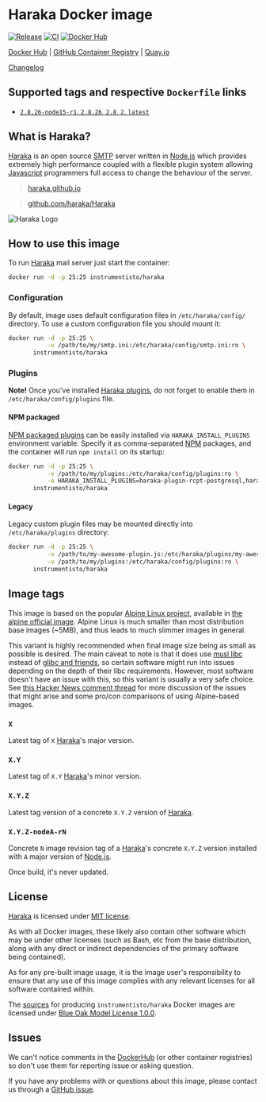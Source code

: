 Haraka Docker image
===================

[![Release](https://img.shields.io/github/v/release/instrumentisto/haraka-docker-image "Release")](https://github.com/instrumentisto/haraka-docker-image/releases)
[![CI](https://github.com/instrumentisto/haraka-docker-image/workflows/CI/badge.svg?branch=master "CI")](https://github.com/instrumentisto/haraka-docker-image/actions?query=workflow%3ACI+branch%3Amaster)
[![Docker Hub](https://img.shields.io/docker/pulls/instrumentisto/haraka?label=Docker%20Hub%20pulls "Docker Hub pulls")](https://hub.docker.com/r/instrumentisto/haraka)

[Docker Hub](https://hub.docker.com/r/instrumentisto/haraka)
| [GitHub Container Registry](https://github.com/orgs/instrumentisto/packages/container/package/haraka)
| [Quay.io](https://quay.io/repository/instrumentisto/haraka)

[Changelog](https://github.com/instrumentisto/haraka-docker-image/blob/master/CHANGELOG.md)




## Supported tags and respective `Dockerfile` links

- [`2.8.26-node15-r1`, `2.8.26`, `2.8`, `2`, `latest`][d1]




## What is Haraka?

[Haraka] is an open source [SMTP] server written in [Node.js] which provides extremely high performance coupled with a flexible plugin system allowing [Javascript] programmers full access to change the behaviour of the server.

> [haraka.github.io][Haraka]

> [github.com/haraka/Haraka](https://github.com/haraka/Haraka)

![Haraka Logo](https://haraka.github.io/logo-dark.svg "Haraka Logo") 




## How to use this image

To run [Haraka] mail server just start the container:
```bash
docker run -d -p 25:25 instrumentisto/haraka
```


### Configuration

By default, image uses default configuration files in `/etc/haraka/config/` directory. To use a custom configuration file you should mount it:
```bash
docker run -d -p 25:25 \
           -v /path/to/my/smtp.ini:/etc/haraka/config/smtp.ini:ro \
       instrumentisto/haraka
```


### Plugins

__Note!__ Once you've installed [Haraka plugins][1], do not forget to enable them in `/etc/haraka/config/plugins` file.

#### NPM packaged

[NPM packaged plugins][2] can be easily installed via `HARAKA_INSTALL_PLUGINS` environment variable. Specify it as comma-separated [NPM] packages, and the container will run `npm install` on its startup:
```bash
docker run -d -p 25:25 \
           -v /path/to/my/plugins:/etc/haraka/config/plugins:ro \
           -e HARAKA_INSTALL_PLUGINS=haraka-plugin-rcpt-postgresql,haraka-plugin-auth-enc-file@1.0 \
       instrumentisto/haraka
```

#### Legacy

Legacy custom plugin files may be mounted directly into `/etc/haraka/plugins` directory:
```bash
docker run -d -p 25:25 \
           -v /path/to/my-awesome-plugin.js:/etc/haraka/plugins/my-awesome-plugin.js:ro \
           -v /path/to/my/plugins:/etc/haraka/config/plugins:ro \
       instrumentisto/haraka
```




## Image tags

This image is based on the popular [Alpine Linux project][11], available in [the alpine official image][12]. Alpine Linux is much smaller than most distribution base images (~5MB), and thus leads to much slimmer images in general.

This variant is highly recommended when final image size being as small as possible is desired. The main caveat to note is that it does use [musl libc][13] instead of [glibc and friends][14], so certain software might run into issues depending on the depth of their libc requirements. However, most software doesn't have an issue with this, so this variant is usually a very safe choice. See [this Hacker News comment thread][15] for more discussion of the issues that might arise and some pro/con comparisons of using Alpine-based images.


### `X`

Latest tag of `X` [Haraka]'s major version.


### `X.Y`

Latest tag of `X.Y` [Haraka]'s minor version.


### `X.Y.Z`

Latest tag version of a concrete `X.Y.Z` version of [Haraka].


### `X.Y.Z-nodeA-rN`

Concrete `N` image revision tag of a [Haraka]'s concrete `X.Y.Z` version installed with `A` major version of [Node.js].

Once build, it's never updated.




## License

[Haraka] is licensed under [MIT license][91].

As with all Docker images, these likely also contain other software which may be under other licenses (such as Bash, etc from the base distribution, along with any direct or indirect dependencies of the primary software being contained).

As for any pre-built image usage, it is the image user's responsibility to ensure that any use of this image complies with any relevant licenses for all software contained within.

The [sources][92] for producing `instrumentisto/haraka` Docker images are licensed under [Blue Oak Model License 1.0.0][93].




## Issues

We can't notice comments in the [DockerHub] (or other container registries) so don't use them for reporting issue or asking question.

If you have any problems with or questions about this image, please contact us through a [GitHub issue][101].





[DockerHub]: https://hub.docker.com
[Javascript]: https://javascript.com
[Haraka]: https://haraka.github.io
[Node.js]: https://nodejs.org
[NPM]: https://www.npmjs.com
[SMTP]: https://en.wikipedia.org/wiki/Simple_Mail_Transfer_Protocol

[1]: https://haraka.github.io/manual/Plugins.html
[2]: https://haraka.github.io/Plugins.html#installing-npm-packaged-plugins
[11]: http://alpinelinux.org
[12]: https://hub.docker.com/_/alpine
[13]: http://www.musl-libc.org
[14]: http://www.etalabs.net/compare_libcs.html
[15]: https://news.ycombinator.com/item?id=10782897
[91]: https://github.com/haraka/Haraka/blob/master/LICENSE
[92]: https://github.com/instrumentisto/haraka-docker-image
[93]: https://github.com/instrumentisto/haraka-docker-image/blob/master/LICENSE.md
[101]: https://github.com/instrumentisto/haraka-docker-image/issues

[d1]: https://github.com/instrumentisto/haraka-docker-image/blob/master/Dockerfile
